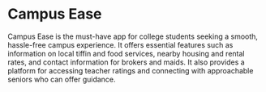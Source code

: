 # Campus Ease
Campus Ease is the must-have app for college students seeking a smooth, hassle-free campus experience.
It offers essential features such as information on local tiffin and food services, nearby housing and
rental rates, and contact information for brokers and maids.
It also provides a platform for accessing teacher ratings and connecting with approachable seniors who can offer guidance.





